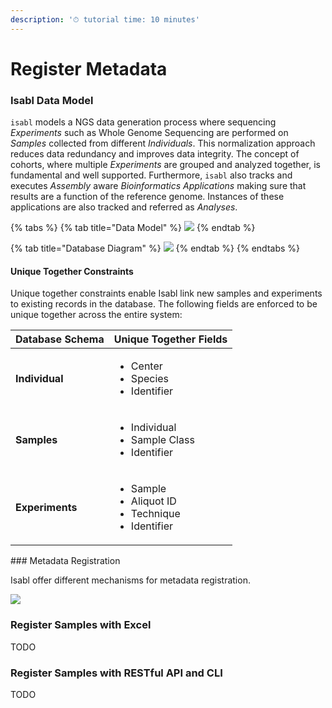 ```yaml
---
description: '⏱ tutorial time: 10 minutes'
---
```


# Register Metadata

### Isabl Data Model

`isabl` models a NGS data generation process where sequencing _Experiments_ such as Whole Genome Sequencing are performed on _Samples_ collected from different _Individuals_. This normalization approach reduces data redundancy and improves data integrity. The concept of cohorts, where multiple _Experiments_ are grouped and analyzed together, is fundamental and well supported. Furthermore, `isabl` also tracks and executes _Assembly_ aware _Bioinformatics Applications_ making sure that results are a function of the reference genome. Instances of these applications are also tracked and referred as _Analyses_.

{% tabs %}
{% tab title="Data Model" %}
![](https://docs.google.com/drawings/d/e/2PACX-1vQMwiVKHt3qSVyDK9FVErQsKBOD6XSEzCAXV6CN1CPTtL_OhZAnqAFtbd4DmCgo6OUmOr9jiWUx_tLF/pub?w=959&h=540)
{% endtab %}

{% tab title="Database Diagram" %}
![](https://docs.google.com/drawings/d/e/2PACX-1vSwWHBNAC_xh7IjDKaXnh0c4PN0cg1RopPG0_s9jHS2Jg1Zg4P3o4b0qU9tJ-5dQQhH9bTht4p3etGH/pub?w=2512&h=3263)
{% endtab %}
{% endtabs %}

#### Unique Together Constraints

Unique together constraints enable Isabl link new samples and experiments to existing records in the database. The following fields are enforced to be unique together across the entire system:

<table>
  <thead>
    <tr>
      <th style="text-align:left">Database Schema</th>
      <th style="text-align:left">Unique Together Fields</th>
    </tr>
  </thead>
  <tbody>
    <tr>
      <td style="text-align:left"><b>Individual</b>
      </td>
      <td style="text-align:left">
        <ul>
          <li>Center</li>
          <li>Species</li>
          <li>Identifier</li>
        </ul>
      </td>
    </tr>
    <tr>
      <td style="text-align:left"><b>Samples</b>
      </td>
      <td style="text-align:left">
        <ul>
          <li>Individual</li>
          <li>Sample Class</li>
          <li>Identifier</li>
        </ul>
      </td>
    </tr>
    <tr>
      <td style="text-align:left"><b>Experiments</b>
      </td>
      <td style="text-align:left">
        <ul>
          <li>Sample</li>
          <li>Aliquot ID</li>
          <li>Technique</li>
          <li>Identifier</li>
        </ul>
      </td>
    </tr>
  </tbody>
</table>### Metadata Registration

Isabl offer different mechanisms for metadata registration.

![](https://docs.google.com/drawings/d/e/2PACX-1vRWmNY79RBwL1llZxb7zk_bY7cYmJDsClQnMakgNNit7A2JDNXdedgDTCJ-aTqcWka_ltW95o4SEpoM/pub?w=1264&h=554)



### Register Samples with Excel

TODO

### Register Samples with RESTful API and CLI

TODO





